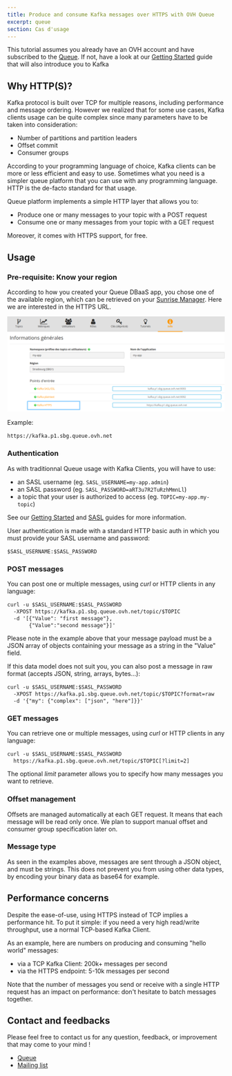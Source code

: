 ```yaml
---
title: Produce and consume Kafka messages over HTTPS with OVH Queue
excerpt: queue
section: Cas d'usage
---
```


This tutorial assumes you already have an OVH account and have subscribed to the [Queue](https://www.runabove.com/dbaas-queue.xml).
If not, have a look at our [Getting Started](https://community.runabove.com/kb/en/queue/getting-started-with-queue-as-a-service.html) guide that will also introduce you to Kafka

## Why HTTP(S)?

Kafka protocol is built over TCP for multiple reasons, including performance and message ordering.
However we realized that for some use cases, Kafka clients usage can be quite complex since many parameters have to be taken into consideration:

- Number of partitions and partition leaders
- Offset commit
- Consumer groups

According to your programming language of choice, Kafka clients can be more or less efficient and easy to use.
Sometimes what you need is a simpler queue platform that you can use with any programming language. HTTP is the de-facto standard for that usage.

Queue platform implements a simple HTTP layer that allows you to:

- Produce one or many messages to your topic with a POST request
- Consume one or many messages from your topic with a GET request

Moreover, it comes with HTTPS support, for free.

## Usage

### Pre-requisite: Know your region

According to how you created your Queue DBaaS app, you chose one of the available region, which can be retrieved
on your [Sunrise Manager](https://www.ovh.com/manager/sunrise/dbaasQueue/index.html#/dbaasQueue). Here we are interested
in the HTTPS URL.

![Sunrise](images/sunrise-info.png)

Example:

```
https://kafka.p1.sbg.queue.ovh.net
```

### Authentication

As with traditionnal Queue usage with Kafka Clients, you will have to use:

- an SASL username (eg. `SASL_USERNAME=my-app.admin`)
- an SASL password (eg. `SASL_PASSWORD=aRT3u7R2TuRzhMmnLl`)
- a topic that your user is authorized to access (eg. `TOPIC=my-app.my-topic`)

See our [Getting Started](https://community.runabove.com/kb/en/queue/getting-started-with-queue-as-a-service.html)
and [SASL](https://community.runabove.com/kb/en/queue/kafka-sasl-ssl.html) guides for more information.

User authentication is made with a standard HTTP basic auth in which you must provide your SASL username and password:

```
$SASL_USERNAME:$SASL_PASSWORD
```

### POST messages

You can post one or multiple messages, using _curl_ or HTTP clients in any language:

```
curl -u $SASL_USERNAME:$SASL_PASSWORD
  -XPOST https://kafka.p1.sbg.queue.ovh.net/topic/$TOPIC
  -d '[{"Value": "first message"},
       {"Value":"second message"}]'
```

Please note in the example above that your message payload must be a JSON array of objects containing your message as a string in the "Value" field.

If this data model does not suit you, you can also post a message in raw format (accepts JSON, string, arrays, bytes...):

```
curl -u $SASL_USERNAME:$SASL_PASSWORD
  -XPOST https://kafka.p1.sbg.queue.ovh.net/topic/$TOPIC?format=raw
  -d '{"my": {"complex": ["json", "here"]}}'
```

### GET messages

You can retrieve one or multiple messages, using _curl_ or HTTP clients in any language:

```
curl -u $SASL_USERNAME:$SASL_PASSWORD
  https://kafka.p1.sbg.queue.ovh.net/topic/$TOPIC[?limit=2]
```

The optional _limit_ parameter allows you to specify how many messages you want to retrieve.

### Offset management

Offsets are managed automatically at each GET request. It means that each message will be read only once. We plan to support manual offset and consumer group specification later on.

### Message type

As seen in the examples above, messages are sent through a JSON object, and must be strings. This does not prevent you from using other data types, by encoding your binary data as base64 for example. 

## Performance concerns

Despite the ease-of-use, using HTTPS instead of TCP implies a performance hit.
To put it simple: if you need a very high read/write throughput, use a normal TCP-based Kafka Client.

As an example, here are numbers on producing and consuming "hello world" messages:

- via a TCP Kafka Client: 200k+ messages per second
- via the HTTPS endpoint: 5-10k messages per second

Note that the number of messages you send or receive with a single HTTP request has an impact on performance: don't hesitate to batch messages together. 


## Contact and feedbacks

Please feel free to contact us for any question, feedback, or improvement that may come to your mind !

- [Queue](https://www.runabove.com/dbaas-queue.xml)
- [Mailing list](mailto:dbaas.queue-subscribe@ml.ovh.net)